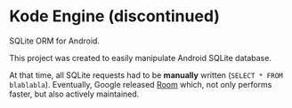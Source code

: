 # Kode Engine (discontinued)
SQLite ORM for Android.

This project was created to easily manipulate Android SQLite database.

At that time, all SQLite requests had to be **manually** written (`SELECT * FROM blablabla`). Eventually, Google released [Room](https://developer.android.com/jetpack/androidx/releases/room) which, not only performs faster, but also actively maintained.
